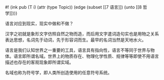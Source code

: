 #! (ink pub (T i) (attr (type Topic)) (edge (subset [[7 语言]]) (unto [[8 哲学]])))

语言对应到现实，现实中做和不做？

汉字之初就是象形文字仿照自然之物而造，而后用文字遣词造句实也是用物之关系表达思想，名词先于动词，先于形容词而生。最早的名词当然是天地水火。

语言是我们认知世界之一重要的工具，语言具有指向性，语言不等同于世界与物体。语言即所谓名域。世界上的物质存在、物理化学性质、规律等等即使不用语言描述也存在的客观现象即所谓实域。

名域也称为符号学，即人类所创造使用的任意符号系统。